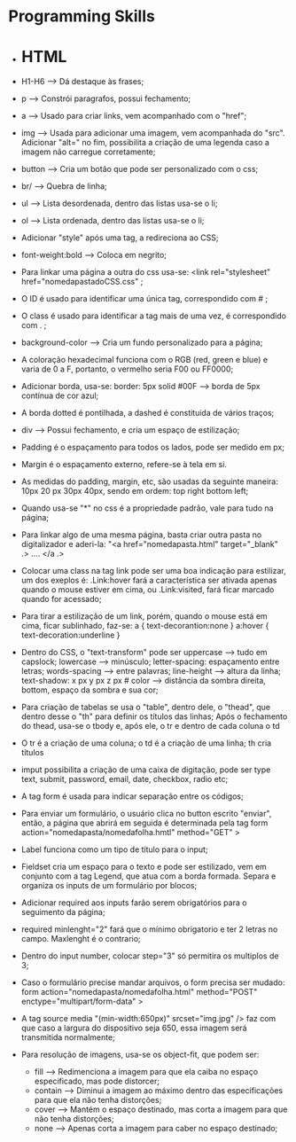 # Programming Skills
- # HTML

- H1-H6 --> Dá destaque às frases;

- p --> Constrói paragrafos, possui fechamento;

- a --> Usado para criar links, vem acompanhado com o "href";

- img --> Usada para adicionar uma imagem, vem acompanhada do "src". Adicionar "alt=" no fim, possibilita a criação de uma legenda caso a imagem não carregue corretamente;

- button --> Cria um botão que pode ser personalizado com o css;

- br/ --> Quebra de linha;

- ul --> Lista desordenada, dentro das listas usa-se o li;

- ol --> Lista ordenada, dentro das listas usa-se o li;

- Adicionar "style" após uma tag, a redireciona ao CSS;

- font-weight:bold --> Coloca em negrito;

- Para linkar uma página a outra do css usa-se: <link rel="stylesheet" href="nomedapastadoCSS.css" ;

- O ID é usado para identificar uma única tag, correspondido com # ;

- O class é usado para identificar a tag mais de uma vez, é correspondido com . ;

- background-color --> Cria um fundo personalizado para a página;

- A coloração hexadecimal funciona com o RGB (red, green e blue) e varia de 0 a F, portanto, o vermelho seria F00 ou FF0000;

- Adicionar borda, usa-se: border: 5px solid #00F --> borda de 5px contínua de cor azul;

- A borda dotted é pontilhada, a dashed é constituida de vários traços;

- div --> Possui fechamento, e cria um espaço de estilização;

- Padding é o espaçamento para todos os lados, pode ser medido em px;

- Margin é o espaçamento externo, refere-se à tela em si.

- As medidas do padding, margin, etc, são usadas da seguinte maneira: 10px 20 px 30px 40px, sendo em ordem: top right bottom left;

- Quando usa-se "*" no css é a propriedade padrão, vale para tudo na página;

- Para linkar algo de uma mesma página, basta criar outra pasta no digitalizador e aderi-la: "<a href="nomedapasta.html" target="_blank"  .>  .... </a .>

- Colocar uma class na tag link pode ser uma boa indicação para estilizar, um dos exeplos é: .Link:hover fará a característica ser ativada apenas quando o mouse estiver em cima, ou .Link:visited, fará ficar marcado quando for acessado;

- Para tirar a estilização de um link, porém, quando o mouse está em cima, ficar sublinhado, faz-se: a { text-decorantion:none } a:hover { text-decoration:underline }

- Dentro do CSS, o "text-transform" pode ser uppercase --> tudo em capslock; lowercase --> minúsculo; letter-spacing: espaçamento entre letras; words-spacing --> entre palavras; line-height --> altura da linha; text-shadow: x px y px z px # color --> distância da sombra direita, bottom, espaço da sombra e sua cor;

- Para criação de tabelas se usa o "table", dentro dele, o "thead", que dentro desse o "th" para definir os títulos das linhas; Após o fechamento do thead, usa-se o tbody e, após ele, o tr e dentro de cada coluna o td

- O tr é a criação de uma coluna; o td é a criação de uma linha; th cria títulos

- imput possibilita a criação de uma caixa de digitação, pode ser type text, submit, password, email, date, checkbox, radio etc;

- A tag form é usada para indicar separação entre os códigos;

- Para enviar um formulário, o usuário clica no button escrito "enviar", então, a página que abrirá em seguida é determinada pela tag form action="nomedapasta/nomedafolha.hmtl" method="GET" > 

- Label funciona como um tipo de título para o input;

- Fieldset cria um espaço para o texto e pode ser estilizado, vem em conjunto com a tag Legend, que atua com a borda formada. Separa e organiza os inputs de um formulário por blocos;

- Adicionar required aos inputs farão serem obrigatórios para o seguimento da página;

- required minlenght="2" fará que o mínimo obrigatorio e ter 2 letras no campo. Maxlenght é o contrario;

- Dentro do input number, colocar step="3" só permitira os multiplos de 3;

- Caso o formulário precise mandar arquivos, o form precisa ser mudado: form action="nomedapasta/nomedafolha.html" method="POST" enctype="multipart/form-data" >

- A tag source media "(min-width:650px)" srcset="img.jpg" /> faz com que caso a largura do dispositivo seja 650, essa imagem será transmitida normalmente;

- Para resolução de imagens, usa-se os object-fit, que podem ser:

  - fill --> Redimenciona a imagem para que ela caiba no espaço especificado, mas pode distorcer;
  - contain --> Diminui a imagem ao máximo dentro das especificações para que ela não tenha distorções;
  - cover --> Mantém o espaço destinado, mas corta a imagem para que não tenha distorções;
  - none --> Apenas corta a imagem para caber no espaço destinado;

  
